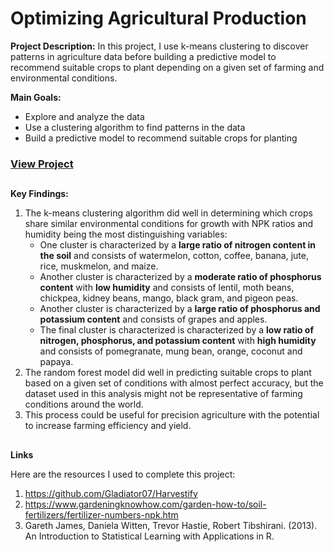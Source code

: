 # Optimizing Agricultural Production

**Project Description:** In this project, I use k-means clustering to discover patterns in agriculture data before building a predictive model to recommend suitable crops to plant depending on a given set of farming and environmental conditions. 

**Main Goals:**
- Explore and analyze the data
- Use a clustering algorithm to find patterns in the data
- Build a predictive model to recommend suitable crops for planting


### [View Project](https://github.com/johncarlomaula/agriculture-project/blob/main/agriculture.ipynb)

##


**Key Findings:**
1. The k-means clustering algorithm did well in determining which crops share similar environmental conditions for growth with NPK ratios and humidity being the most distinguishing variables:
    - One cluster is characterized by a **large ratio of nitrogen content in the soil** and consists of watermelon, cotton, coffee, banana, jute, rice, muskmelon, and maize.
    - Another cluster is characterized by a **moderate ratio of phosphorus content** with **low humidity** and consists of lentil, moth beans, chickpea, kidney beans, mango, black gram, and pigeon peas.
    - Another cluster is characterized by a **large ratio of phosphorus and potassium content** and consists of grapes and apples.
    - The final cluster is characterized is characterized by a **low ratio of nitrogen, phosphorus, and potassium content** with **high humidity** and consists of pomegranate, mung bean, orange, coconut and papaya. 
2. The random forest model did well in predicting suitable crops to plant based on a given set of conditions with almost perfect accuracy, but the dataset used in this analysis might not be representative of farming conditions around the world.
3. This process could be useful for precision agriculture with the potential to increase farming efficiency and yield.



## 

**Links**

Here are the resources I used to complete this project:

1. https://github.com/Gladiator07/Harvestify
2. https://www.gardeningknowhow.com/garden-how-to/soil-fertilizers/fertilizer-numbers-npk.htm
3. Gareth James, Daniela Witten, Trevor Hastie, Robert Tibshirani. (2013). An Introduction to Statistical Learning with Applications in R.
